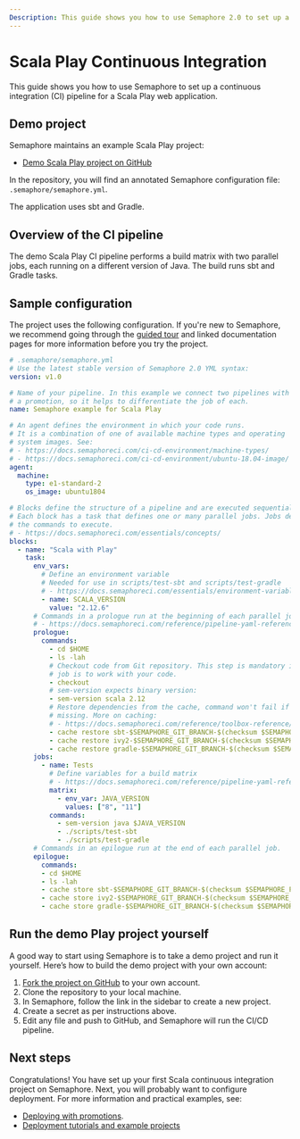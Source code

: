 ```yaml
---
Description: This guide shows you how to use Semaphore 2.0 to set up a continuous integration (CI) pipeline for a Scala Play web application.
---
```


# Scala Play Continuous Integration

This guide shows you how to use Semaphore to set up a continuous integration
(CI) pipeline for a Scala Play web application.

## Demo project

Semaphore maintains an example Scala Play project:

- [Demo Scala Play project on GitHub][demo-project]

In the repository, you will find an annotated Semaphore configuration file:
`.semaphore/semaphore.yml`.

The application uses sbt and Gradle.

## Overview of the CI pipeline

The demo Scala Play CI pipeline performs a build matrix with two parallel jobs,
each running on a different version of Java. The build runs sbt and Gradle
tasks.

## Sample configuration

The project uses the following configuration. If you're new to Semaphore, we
recommend going through the [guided tour][guided-tour] and linked documentation
pages for more information before you try the project.

``` yaml
# .semaphore/semaphore.yml
# Use the latest stable version of Semaphore 2.0 YML syntax:
version: v1.0

# Name of your pipeline. In this example we connect two pipelines with
# a promotion, so it helps to differentiate the job of each.
name: Semaphore example for Scala Play

# An agent defines the environment in which your code runs.
# It is a combination of one of available machine types and operating
# system images. See:
# - https://docs.semaphoreci.com/ci-cd-environment/machine-types/
# - https://docs.semaphoreci.com/ci-cd-environment/ubuntu-18.04-image/
agent:
  machine:
    type: e1-standard-2
    os_image: ubuntu1804

# Blocks define the structure of a pipeline and are executed sequentially.
# Each block has a task that defines one or many parallel jobs. Jobs define
# the commands to execute.
# - https://docs.semaphoreci.com/essentials/concepts/
blocks:
  - name: "Scala with Play"
    task:
      env_vars:
        # Define an environment variable
        # Needed for use in scripts/test-sbt and scripts/test-gradle
        # - https://docs.semaphoreci.com/essentials/environment-variables/
        - name: SCALA_VERSION
          value: "2.12.6"
      # Commands in a prologue run at the beginning of each parallel job.
      # - https://docs.semaphoreci.com/reference/pipeline-yaml-reference/
      prologue:
        commands:
          - cd $HOME
          - ls -lah
          # Checkout code from Git repository. This step is mandatory if the
          # job is to work with your code.
          - checkout
          # sem-version expects binary version:
          - sem-version scala 2.12
          # Restore dependencies from the cache, command won't fail if key is
          # missing. More on caching:
          # - https://docs.semaphoreci.com/reference/toolbox-reference/#cache
          - cache restore sbt-$SEMAPHORE_GIT_BRANCH-$(checksum $SEMAPHORE_PROJECT_NAME/build.sbt),sbt-$SEMAPHORE_GIT_BRANCH,sbt-master
          - cache restore ivy2-$SEMAPHORE_GIT_BRANCH-$(checksum $SEMAPHORE_PROJECT_NAME/build.sbt),ivy2-$SEMAPHORE_GIT_BRANCH,ivy2-master
          - cache restore gradle-$SEMAPHORE_GIT_BRANCH-$(checksum $SEMAPHORE_PROJECT_NAME/build.sbt),gradle-$SEMAPHORE_GIT_BRANCH,gradle-master
      jobs:
        - name: Tests
          # Define variables for a build matrix
          # - https://docs.semaphoreci.com/reference/pipeline-yaml-reference/#matrix
          matrix:
            - env_var: JAVA_VERSION
              values: ["8", "11"]
          commands:
            - sem-version java $JAVA_VERSION
            - ./scripts/test-sbt
            - ./scripts/test-gradle
      # Commands in an epilogue run at the end of each parallel job.
      epilogue:
        commands:
        - cd $HOME
        - ls -lah
        - cache store sbt-$SEMAPHORE_GIT_BRANCH-$(checksum $SEMAPHORE_PROJECT_NAME/build.sbt) .sbt
        - cache store ivy2-$SEMAPHORE_GIT_BRANCH-$(checksum $SEMAPHORE_PROJECT_NAME/build.sbt) .ivy2/cache
        - cache store gradle-$SEMAPHORE_GIT_BRANCH-$(checksum $SEMAPHORE_PROJECT_NAME/build.sbt) .gradle/caches
```

## Run the demo Play project yourself

A good way to start using Semaphore is to take a demo project and run it
yourself. Here’s how to build the demo project with your own account:

1. [Fork the project on GitHub][demo-project] to your own account.
2. Clone the repository to your local machine.
3. In Semaphore, follow the link in the sidebar to create a new project.
4. Create a secret as per instructions above.
5. Edit any file and push to GitHub, and Semaphore will run the CI/CD pipeline.

## Next steps

Congratulations! You have set up your first Scala continuous integration
project on Semaphore. Next, you will probably want to configure
deployment. For more information and practical examples, see:

- [Deploying with promotions][promotions].
- [Deployment tutorials and example projects][deployment-tutorials]

[demo-project]: https://github.com/semaphoreci-demos/semaphore-demo-scala-play
[guided-tour]: https://docs.semaphoreci.com/guided-tour/getting-started/
[promotions]: https://docs.semaphoreci.com/essentials/deploying-with-promotions/
[deployment-tutorials]: https://docs.semaphoreci.com/examples/tutorials-and-example-projects/#deployment
